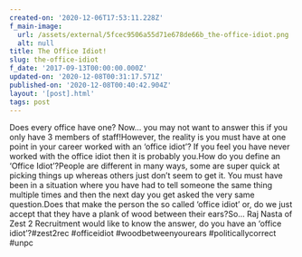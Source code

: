 ```yaml
---
created-on: '2020-12-06T17:53:11.228Z'
f_main-image:
  url: /assets/external/5fcec9506a55d71e678de66b_the-office-idiot.png
  alt: null
title: The Office Idiot!
slug: the-office-idiot
f_date: '2017-09-13T00:00:00.000Z'
updated-on: '2020-12-08T00:31:17.571Z'
published-on: '2020-12-08T00:40:42.904Z'
layout: '[post].html'
tags: post
---
```


Does every office have one? Now… you may not want to answer this if you only have 3 members of staff!However, the reality is you must have at one point in your career worked with an ‘office idiot’? If you feel you have never worked with the office idiot then it is probably you.How do you define an ‘Office Idiot’?People are different in many ways, some are super quick at picking things up whereas others just don’t seem to get it. You must have been in a situation where you have had to tell someone the same thing multiple times and then the next day you get asked the very same question.Does that make the person the so called ‘office idiot’ or, do we just accept that they have a plank of wood between their ears?So… Raj Nasta of Zest 2 Recruitment would like to know the answer, do you have an ‘office idiot’?#zest2rec #officeidiot #woodbetweenyourears #politicallycorrect #unpc
